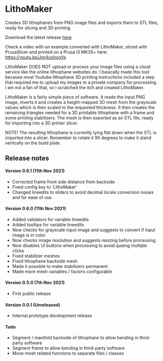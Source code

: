# LithoMaker
Creates 3D lithophanes from PNG image files and exports them to STL files, ready for slicing and 3D printing.

Download the latest release [here](https://github.com/muldjord/lithomaker/releases).

Check a video with an example converted with LithoMaker, sliced with PrusaSlicer and printed on a Prusa i3 MK3S+ here: https://youtu.be/Jqr4oohogVs

LithoMaker DOES NOT upload or process your image files using a cloud service like the online lithophane websites do. I basically made this tool because most Youtube lithophane 3D printing instructions included a step that required me to upload my images to a private company for processing. I am not a fan of that, so I scratched the itch and created LithoMaker.

LithoMaker is a fairly simple piece of software. It reads the input PNG image, inverts it and creates a height-mapped 3D mesh from the grayscale values which is then scaled to the requested thickness. It then creates the remaining triangles needed for a 3D printable lithophane with a frame and some printing stabilizers. The mesh is then exported as an STL file, ready for importing into a 3D printer slicer.

NOTE! The resulting lithophane is currently lying flat down when the STL is imported into a slicer. Remember to rotate it 90 degrees to make it stand vertically on the build plate.

## Release notes

#### Version 0.6.1 (11th Nov 2021)
* Corrected frame front side distance from backside
* Fixed config key to 'LithoMaker'
* Changed lineedits to sliders to avoid decimal locale conversion issues and for ease of use

#### Version 0.6.0 (11th Nov 2021)
* Added validators for variable lineedits
* Added tooltips for variable lineedits
* Now checks for grayscale input image and suggests to convert if input image is in color
* Now checks image resolution and suggests resizing before processing
* Now disables UI buttons when processing to avoid queing multiple clicks
* Fixed stabilizer meshes
* Fixed lithophane backside mesh
* Made it possible to make stabilizers permanent
* Made more mesh variables / factors configurable

#### Version 0.5.0 (7th Nov 2021)
* First public release

#### Version 0.0.1 (Unreleased)
* Internal prototype development release

#### Todo
* Segment / manifold backside of lithophane to allow bending in third-party software
* Segment frame to allow bending in third-party software
* Move mesh related functions to separate files / classes
